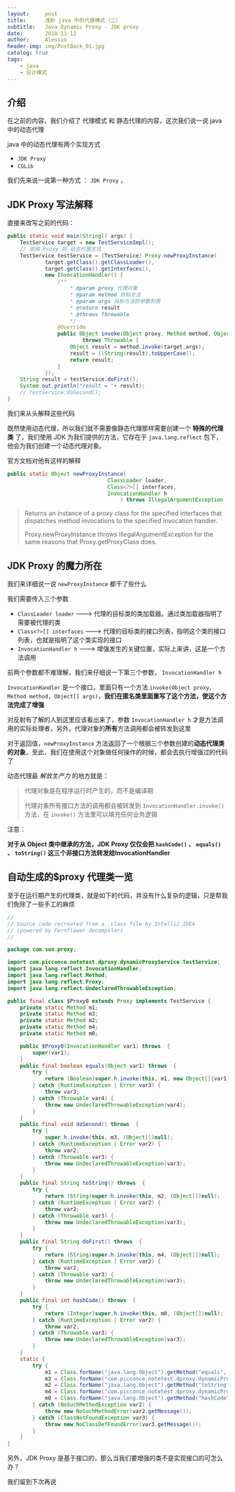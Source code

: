 ```yaml
---
layout:     post
title:      浅析 java 中的代理模式（二）
subtitle:   Java Dynamic Proxy - JDK proxy
date:       2018-11-12
author:     Alessio
header-img: img/PostBack_01.jpg
catalog: true
tags:
    - java
    - 设计模式
---
```

## 介绍

在之前的内容，我们介绍了 代理模式 和 静态代理的内容，这次我们说一说 java 中的动态代理

java 中的动态代理有两个实现方式  

- `JDK Proxy`
- `CGLib`

我们先来说一说第一种方式 ： `JDK Proxy` ，

## JDK Proxy 写法解释
直接来改写之前的代码：

```java
public static void main(String[] args) {
    TestService target = new TestServiceImpl();
    // 调用 Proxy 的 动态代理方法
    TestService testService = (TestService) Proxy.newProxyInstance(
            target.getClass().getClassLoader(),
            target.getClass().getInterfaces(),
            new InvocationHandler() {
                /**
                    * @param proxy 代理对象
                    * @param method 目标方法
                    * @param args 目标方法的参数列表
                    * @return result
                    * @throws Throwable
                    */
                @Override
                public Object invoke(Object proxy, Method method, Object[] args)
                        throws Throwable {
                    Object result = method.invoke(target,args);
                    result = ((String)result).toUpperCase();
                    return result;
                }
            });
    String result = testService.doFirst();
    System.out.println("result = "+ result);
    // testService.doSecond();
}
```

我们来从头解释这些代码

既然使用动态代理，所以我们就不需要像静态代理那样需要创建一个 **特殊的代理类** 了，我们使用 JDK 为我们提供的方法，它存在于 `java.lang.reflect` 包下，他会为我们创建一个动态代理对象。

官方文档对他有这样的解释

```java
public static Object newProxyInstance(
                                ClassLoader loader,
                                Class<?>[] interfaces,
                                InvocationHandler h
                                    ) throws IllegalArgumentException
```
> Returns an instance of a proxy class for the specified interfaces that dispatches method invocations to the specified invocation handler.
> 
> Proxy.newProxyInstance throws IllegalArgumentException for the same reasons that Proxy.getProxyClass does.

## JDK Proxy 的魔力所在

我们来详细说一说 `newProxyInstance` 都干了些什么

我们需要传入三个参数

- `ClassLoader loader`      --->   代理的目标类的类加载器。通过类加载器指明了需要被代理的类
- `Class<?>[] interfaces`   --->   代理的目标类的接口列表，指明这个类的接口列表，也就是指明了这个类实现的接口
- `InvocationHandler h`     --->   增强发生的关键位置，实际上来讲，这是一个方法调用

前两个参数都不难理解，我们来仔细说一下第三个参数， `InvocationHandler h`

`InvocationHandler` 是一个接口，里面只有一个方法 `invoke(Object proxy, Method method, Object[] args)`，**我们在匿名类里面重写了这个方法，使这个方法完成了增强**

对反射有了解的人到这里应该看出来了，参数 `InvocationHandler h` 才是方法调用的实际处理者，另外，代理对象的**所有**方法调用都会被转发到这里

对于返回值，`newProxyInstance` 方法返回了一个根据三个参数创建的**动态代理类的对象**，至此，我们在使用这个对象做任何操作的时候，都会去执行增强过的代码了

动态代理最 *解放生产力* 的地方就是：

> 代理对象是在程序运行时产生的，而不是编译期
> 
> 代理对象所有接口方法的调用都会被转发到 `InvocationHandler.invoke()` 方法，在 `invoke()` 方法里可以填充任何业务逻辑

注意：

**对于从 Object 类中继承的方法，JDK Proxy 仅仅会把 `hashCode()` 、 `equals()` 、 `toString()` 这三个非接口方法转发给InvocationHandler**

## 自动生成的$proxy 代理类一览

至于在运行期产生的代理类，就是如下的代码，并没有什么复杂的逻辑，只是帮我们免除了一些手工的麻烦

```java
//
// Source code recreated from a .class file by IntelliJ IDEA
// (powered by Fernflower decompiler)
//

package com.sun.proxy;

import com.picconce.notetest.dproxy.dynamicProxyService.TestService;
import java.lang.reflect.InvocationHandler;
import java.lang.reflect.Method;
import java.lang.reflect.Proxy;
import java.lang.reflect.UndeclaredThrowableException;

public final class $Proxy0 extends Proxy implements TestService {
    private static Method m1;
    private static Method m3;
    private static Method m2;
    private static Method m4;
    private static Method m0;

    public $Proxy0(InvocationHandler var1) throws  {
        super(var1);
    }
    public final boolean equals(Object var1) throws  {
        try {
            return (Boolean)super.h.invoke(this, m1, new Object[]{var1});
        } catch (RuntimeException | Error var3) {
            throw var3;
        } catch (Throwable var4) {
            throw new UndeclaredThrowableException(var4);
        }
    }
    public final void doSecond() throws  {
        try {
            super.h.invoke(this, m3, (Object[])null);
        } catch (RuntimeException | Error var2) {
            throw var2;
        } catch (Throwable var3) {
            throw new UndeclaredThrowableException(var3);
        }
    }
    public final String toString() throws  {
        try {
            return (String)super.h.invoke(this, m2, (Object[])null);
        } catch (RuntimeException | Error var2) {
            throw var2;
        } catch (Throwable var3) {
            throw new UndeclaredThrowableException(var3);
        }
    }
    public final String doFirst() throws  {
        try {
            return (String)super.h.invoke(this, m4, (Object[])null);
        } catch (RuntimeException | Error var2) {
            throw var2;
        } catch (Throwable var3) {
            throw new UndeclaredThrowableException(var3);
        }
    }
    public final int hashCode() throws  {
        try {
            return (Integer)super.h.invoke(this, m0, (Object[])null);
        } catch (RuntimeException | Error var2) {
            throw var2;
        } catch (Throwable var3) {
            throw new UndeclaredThrowableException(var3);
        }
    }
    static {
        try {
            m1 = Class.forName("java.lang.Object").getMethod("equals", Class.forName("java.lang.Object"));
            m3 = Class.forName("com.picconce.notetest.dproxy.dynamicProxyService.TestService").getMethod("doSecond");
            m2 = Class.forName("java.lang.Object").getMethod("toString");
            m4 = Class.forName("com.picconce.notetest.dproxy.dynamicProxyService.TestService").getMethod("doFirst");
            m0 = Class.forName("java.lang.Object").getMethod("hashCode");
        } catch (NoSuchMethodException var2) {
            throw new NoSuchMethodError(var2.getMessage());
        } catch (ClassNotFoundException var3) {
            throw new NoClassDefFoundError(var3.getMessage());
        }
    }
}
```
另外，JDK Proxy 是基于接口的，那么当我们要增强的类不是实现接口的可怎么办？

我们留到下次再说